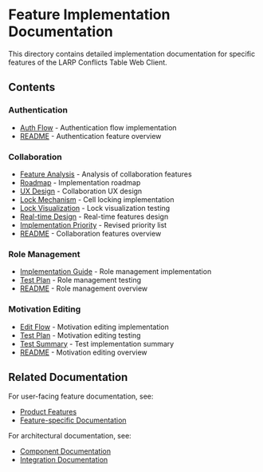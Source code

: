 # Feature Implementation Documentation

This directory contains detailed implementation documentation for specific features of the LARP Conflicts Table Web Client.

## Contents

### Authentication

- [Auth Flow](auth/auth-flow.md) - Authentication flow implementation
- [README](auth/README.md) - Authentication feature overview

### Collaboration

- [Feature Analysis](collaboration/collaboration-feature-analysis.md) - Analysis of collaboration features
- [Roadmap](collaboration/collaboration-roadmap.md) - Implementation roadmap
- [UX Design](collaboration/collaboration-ux.md) - Collaboration UX design
- [Lock Mechanism](collaboration/lock-mechanism-implementation-plan.md) - Cell locking implementation
- [Lock Visualization](collaboration/lock-visualization-test-plan.md) - Lock visualization testing
- [Real-time Design](collaboration/realtime-design.md) - Real-time features design
- [Implementation Priority](collaboration/revised-implementation-priority.md) - Revised priority list
- [README](collaboration/README.md) - Collaboration features overview

### Role Management

- [Implementation Guide](roles/test-implementation-guide.md) - Role management implementation
- [Test Plan](roles/test-plan.md) - Role management testing
- [README](roles/README.md) - Role management overview

### Motivation Editing

- [Edit Flow](motivation/edit-flow-implementation-guide.md) - Motivation editing implementation
- [Test Plan](motivation/test-plan.md) - Motivation editing testing
- [Test Summary](motivation/test-implementation-summary.md) - Test implementation summary
- [README](motivation/README.md) - Motivation editing overview

## Related Documentation

For user-facing feature documentation, see:

- [Product Features](../product/features.md)
- [Feature-specific Documentation](../product/features/)

For architectural documentation, see:

- [Component Documentation](../architecture/components/)
- [Integration Documentation](../architecture/)
